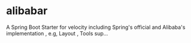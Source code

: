 # alibabar
A Spring Boot Starter for velocity including Spring's official and Alibaba's implementation , e.g, Layout , Tools sup…
